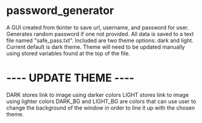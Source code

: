 # password_generator
A GUI created from tkinter to save url, username, and password for user. Generates random password if one not provided. 
All data is saved to a text file named "safe_pass.txt".
Included are two theme options: dark and light. 
Current default is dark theme. 
Theme will need to be updated manually using stored variables found at the top of the file.
# ---- UPDATE THEME ---- #
DARK stores link to image using darker colors 
LIGHT stores link to image using lighter colors 
DARK_BG and LIGHT_BG are colors that can use user to change the background of the window in order to line it up with the chosen theme. 
